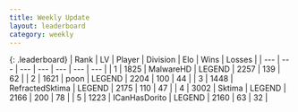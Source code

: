 ```yaml
---
title: Weekly Update
layout: leaderboard
category: weekly
---
```


{: .leaderboard}
| Rank | LV | Player | Division | Elo | Wins | Losses |
| --- | --- | --- | --- | --- | --- | --- |
| <span data-change="6">1</span> | 1825 | <span title="ID: 261794">MalwareHD</span> | LEGEND | <span data-change="133">2257</span> | <span data-change="20">139</span> | <span data-change="0">62</span> |
| <span data-change="1">2</span> | 1621 | <span title="ID: 540690">poon</span> | LEGEND | <span data-change="65">2204</span> | <span data-change="42">100</span> | <span data-change="17">44</span> |
| <span data-change="-2">3</span> | 1448 | <span title="ID: 402846">RefractedSktima</span> | LEGEND | <span data-change="-16">2175</span> | <span data-change="44">110</span> | <span data-change="18">47</span> |
| <span data-change="-2">4</span> | 3002 | <span title="ID: 353063">Sktima</span> | LEGEND | <span data-change="10">2166</span> | <span data-change="57">200</span> | <span data-change="22">78</span> |
| <span data-change="18">5</span> | 1223 | <span title="ID: 415713">ICanHasDorito</span> | LEGEND | <span data-change="113">2160</span> | <span data-change="20">63</span> | <span data-change="3">32</span> |